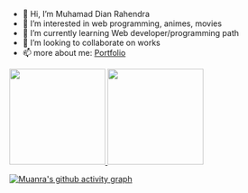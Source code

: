 - 👋 Hi, I’m Muhamad Dian Rahendra
- 👀 I’m interested in web programming, animes, movies
- 🌱 I’m currently learning Web developer/programming path
- 💞️ I’m looking to collaborate on works
- 📫 more about me: [Portfolio](https://muanra217.github.io)

<p align="left">
<a href="https://github.com/Muanra217">
  <img height="170em" src="https://github-readme-stats-eight-theta.vercel.app/api?username=Muanra217&show_icons=true&theme=algolia&include_all_commits=true&count_private=true"/>
  <img height="170em" src="https://github-readme-stats-eight-theta.vercel.app/api/top-langs/?username=Muanra217&layout=compact&langs_count=8&theme=algolia"/>
</a>
</p>


[![Muanra's github activity graph](https://activity-graph.herokuapp.com/graph?username=muanra217)](https://github.com/Muanra217)

<!---
Muanra217/Muanra217 is a ✨ special ✨ repository because its `README.md` (this file) appears on your GitHub profile.
You can click the Preview link to take a look at your changes.
--->
